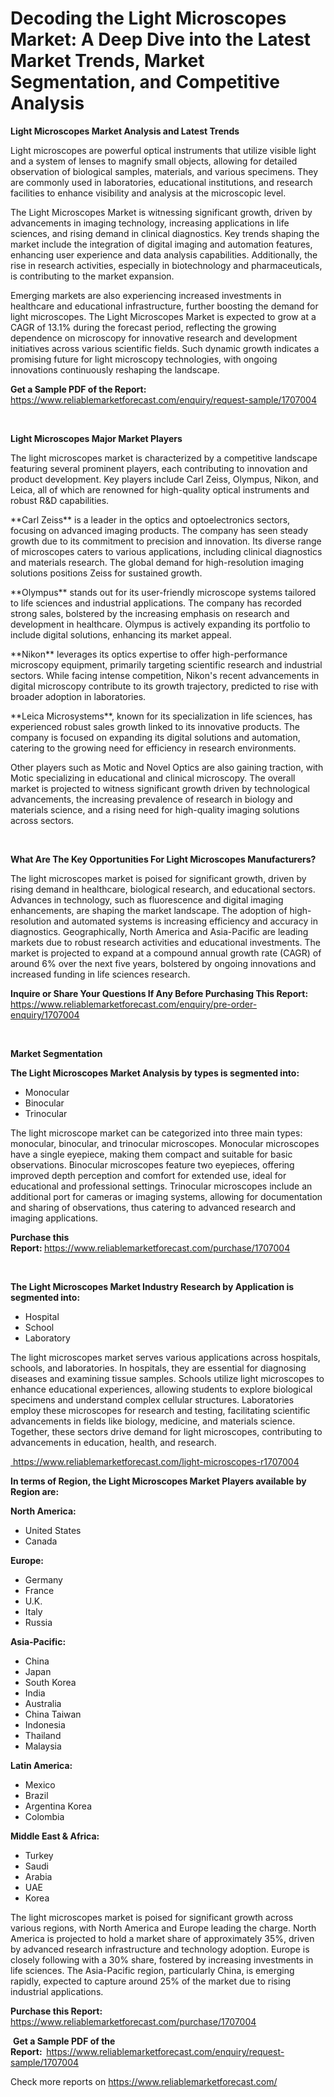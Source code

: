 <p><h1>Decoding the Light Microscopes Market: A Deep Dive into the Latest Market Trends, Market Segmentation, and Competitive Analysis</h1></p><p><strong>Light Microscopes Market Analysis and Latest Trends</strong></p>
<p><p>Light microscopes are powerful optical instruments that utilize visible light and a system of lenses to magnify small objects, allowing for detailed observation of biological samples, materials, and various specimens. They are commonly used in laboratories, educational institutions, and research facilities to enhance visibility and analysis at the microscopic level.</p><p>The Light Microscopes Market is witnessing significant growth, driven by advancements in imaging technology, increasing applications in life sciences, and rising demand in clinical diagnostics. Key trends shaping the market include the integration of digital imaging and automation features, enhancing user experience and data analysis capabilities. Additionally, the rise in research activities, especially in biotechnology and pharmaceuticals, is contributing to the market expansion.</p><p>Emerging markets are also experiencing increased investments in healthcare and educational infrastructure, further boosting the demand for light microscopes. The Light Microscopes Market is expected to grow at a CAGR of 13.1% during the forecast period, reflecting the growing dependence on microscopy for innovative research and development initiatives across various scientific fields. Such dynamic growth indicates a promising future for light microscopy technologies, with ongoing innovations continuously reshaping the landscape.</p></p>
<p><strong>Get a Sample PDF of the Report:&nbsp;</strong> <a href="https://www.reliablemarketforecast.com/enquiry/request-sample/1707004?utm_campaign=2321&utm_medium=2&utm_source=Github&utm_content=ia&utm_term=18022025&utm_id=light-microscopes">https://www.reliablemarketforecast.com/enquiry/request-sample/1707004</a></p>
<p>&nbsp;</p>
<p><strong>Light Microscopes Major Market Players</strong></p>
<p><p>The light microscopes market is characterized by a competitive landscape featuring several prominent players, each contributing to innovation and product development. Key players include Carl Zeiss, Olympus, Nikon, and Leica, all of which are renowned for high-quality optical instruments and robust R&D capabilities.</p><p>**Carl Zeiss** is a leader in the optics and optoelectronics sectors, focusing on advanced imaging products. The company has seen steady growth due to its commitment to precision and innovation. Its diverse range of microscopes caters to various applications, including clinical diagnostics and materials research. The global demand for high-resolution imaging solutions positions Zeiss for sustained growth.</p><p>**Olympus** stands out for its user-friendly microscope systems tailored to life sciences and industrial applications. The company has recorded strong sales, bolstered by the increasing emphasis on research and development in healthcare. Olympus is actively expanding its portfolio to include digital solutions, enhancing its market appeal.</p><p>**Nikon** leverages its optics expertise to offer high-performance microscopy equipment, primarily targeting scientific research and industrial sectors. While facing intense competition, Nikon's recent advancements in digital microscopy contribute to its growth trajectory, predicted to rise with broader adoption in laboratories.</p><p>**Leica Microsystems**, known for its specialization in life sciences, has experienced robust sales growth linked to its innovative products. The company is focused on expanding its digital solutions and automation, catering to the growing need for efficiency in research environments.</p><p>Other players such as Motic and Novel Optics are also gaining traction, with Motic specializing in educational and clinical microscopy. The overall market is projected to witness significant growth driven by technological advancements, the increasing prevalence of research in biology and materials science, and a rising need for high-quality imaging solutions across sectors.</p></p>
<p>&nbsp;</p>
<p><strong>What Are The Key Opportunities For Light Microscopes Manufacturers?</strong></p>
<p><p>The light microscopes market is poised for significant growth, driven by rising demand in healthcare, biological research, and educational sectors. Advances in technology, such as fluorescence and digital imaging enhancements, are shaping the market landscape. The adoption of high-resolution and automated systems is increasing efficiency and accuracy in diagnostics. Geographically, North America and Asia-Pacific are leading markets due to robust research activities and educational investments. The market is projected to expand at a compound annual growth rate (CAGR) of around 6% over the next five years, bolstered by ongoing innovations and increased funding in life sciences research.</p></p>
<p><strong>Inquire or Share Your Questions If Any Before Purchasing This Report:</strong> <a href="https://www.reliablemarketforecast.com/enquiry/pre-order-enquiry/1707004?utm_campaign=2321&utm_medium=2&utm_source=Github&utm_content=ia&utm_term=18022025&utm_id=light-microscopes">https://www.reliablemarketforecast.com/enquiry/pre-order-enquiry/1707004</a></p>
<p>&nbsp;</p>
<p><strong>Market Segmentation</strong></p>
<p><strong>The Light Microscopes Market Analysis by types is segmented into:</strong></p>
<p><ul><li>Monocular</li><li>Binocular</li><li>Trinocular</li></ul></p>
<p><p>The light microscope market can be categorized into three main types: monocular, binocular, and trinocular microscopes. Monocular microscopes have a single eyepiece, making them compact and suitable for basic observations. Binocular microscopes feature two eyepieces, offering improved depth perception and comfort for extended use, ideal for educational and professional settings. Trinocular microscopes include an additional port for cameras or imaging systems, allowing for documentation and sharing of observations, thus catering to advanced research and imaging applications.</p></p>
<p><strong>Purchase this Report:&nbsp;</strong><a href="https://www.reliablemarketforecast.com/purchase/1707004?utm_campaign=2321&utm_medium=2&utm_source=Github&utm_content=ia&utm_term=18022025&utm_id=light-microscopes">https://www.reliablemarketforecast.com/purchase/1707004</a></p>
<p>&nbsp;</p>
<p><strong>The Light Microscopes Market Industry Research by Application is segmented into:</strong></p>
<p><ul><li>Hospital</li><li>School</li><li>Laboratory</li></ul></p>
<p><p>The light microscopes market serves various applications across hospitals, schools, and laboratories. In hospitals, they are essential for diagnosing diseases and examining tissue samples. Schools utilize light microscopes to enhance educational experiences, allowing students to explore biological specimens and understand complex cellular structures. Laboratories employ these microscopes for research and testing, facilitating scientific advancements in fields like biology, medicine, and materials science. Together, these sectors drive demand for light microscopes, contributing to advancements in education, health, and research.</p></p>
<p><a href="https://www.reliablemarketforecast.com/light-microscopes-r1707004?utm_campaign=2321&utm_medium=2&utm_source=Github&utm_content=ia&utm_term=18022025&utm_id=light-microscopes">&nbsp;https://www.reliablemarketforecast.com/light-microscopes-r1707004</a></p>
<p><strong>In terms of Region, the Light Microscopes Market Players available by Region are:</strong></p>
<p>
    <p> <strong> North America: </strong>
        <ul>
            <li>United States</li>
            <li>Canada</li>
        </ul>
        </p> 
    <p> <strong> Europe: </strong>
        <ul>
            <li>Germany</li>
            <li>France</li>
            <li>U.K.</li>
            <li>Italy</li>
            <li>Russia</li>
        </ul>
        </p> 
    <p> <strong> Asia-Pacific: </strong>
        <ul>
            <li>China</li>
            <li>Japan</li>
            <li>South Korea</li>
            <li>India</li>
            <li>Australia</li>
            <li>China Taiwan</li>
            <li>Indonesia</li>
            <li>Thailand</li>
            <li>Malaysia</li>
        </ul>
        </p> 
    <p> <strong> Latin America: </strong>
        <ul>
            <li>Mexico</li>
            <li>Brazil</li>
            <li>Argentina Korea</li>
            <li>Colombia</li>
        </ul>
        </p> 
    <p> <strong> Middle East & Africa: </strong>
        <ul>
            <li>Turkey</li>
            <li>Saudi</li>
            <li>Arabia</li>
            <li>UAE</li>
            <li>Korea</li>
        </ul>
    </p>
    </p>
<p><p>The light microscopes market is poised for significant growth across various regions, with North America and Europe leading the charge. North America is projected to hold a market share of approximately 35%, driven by advanced research infrastructure and technology adoption. Europe is closely following with a 30% share, fostered by increasing investments in life sciences. The Asia-Pacific region, particularly China, is emerging rapidly, expected to capture around 25% of the market due to rising industrial applications.</p></p>
<p><strong>Purchase this Report: </strong><a href="https://www.reliablemarketforecast.com/purchase/1707004?utm_campaign=2321&utm_medium=2&utm_source=Github&utm_content=ia&utm_term=18022025&utm_id=light-microscopes">https://www.reliablemarketforecast.com/purchase/1707004</a></p>
<p>&nbsp;<strong>Get a Sample PDF of the Report:&nbsp;&nbsp;</strong><a href="https://www.reliablemarketforecast.com/enquiry/request-sample/1707004?utm_campaign=2321&utm_medium=2&utm_source=Github&utm_content=ia&utm_term=18022025&utm_id=light-microscopes">https://www.reliablemarketforecast.com/enquiry/request-sample/1707004</a></p>
<p><strong></strong></p>
<p>Check more reports on <a href="https://www.reliablemarketforecast.com/?utm_campaign=2321&utm_medium=2&utm_source=Github&utm_content=ia&utm_term=18022025&utm_id=light-microscopes">https://www.reliablemarketforecast.com/</a></p>
